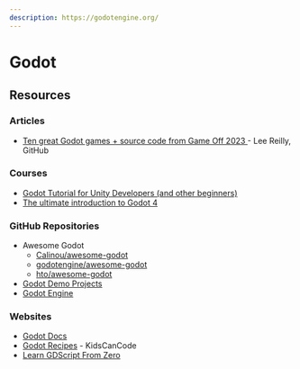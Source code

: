 ```yaml
---
description: https://godotengine.org/
---
```


# Godot

## Resources

### Articles

* [Ten great Godot games + source code from Game Off 2023 ](https://dev.to/github/top-godot-games-from-game-off-2023-5f3k)- Lee Reilly, GitHub

### Courses

* [Godot Tutorial for Unity Developers (and other beginners)](https://www.youtube.com/watch?v=1EFKe24X8vI)
* [The ultimate introduction to Godot 4](https://www.youtube.com/watch?v=nAh\_Kx5Zh5Q)

### GitHub Repositories

* Awesome Godot
  * [Calinou/awesome-godot](https://github.com/Calinou/awesome-godot)
  * [godotengine/awesome-godot](https://github.com/godotengine/awesome-godot)
  * [hto/awesome-godot](https://github.com/hto/awesome-godot)
* [Godot Demo Projects](https://github.com/godotengine/godot-demo-projects)
* [Godot Engine](https://github.com/godotengine/godot)

### Websites

* [Godot Docs](https://docs.godotengine.org/en/stable/index.html)
* [Godot Recipes](https://kidscancode.org/godot\_recipes/4.x/) - KidsCanCode
* [Learn GDScript From Zero](https://gdquest.github.io/learn-gdscript/)
